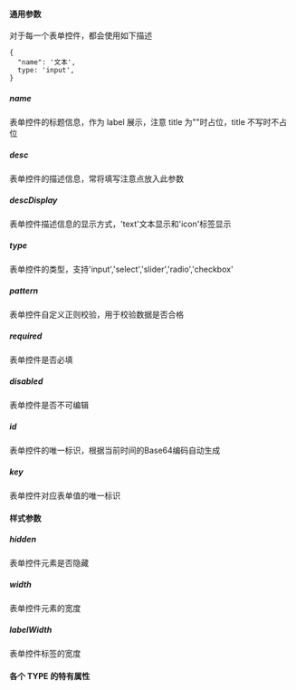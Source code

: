 #### 通用参数
对于每一个表单控件，都会使用如下描述
```
{
  "name": '文本',
  type: 'input',
}
```

##### name
表单控件的标题信息，作为 label 展示，注意 title 为""时占位，title 不写时不占位
##### desc
表单控件的描述信息，常将填写注意点放入此参数
##### descDisplay
表单控件描述信息的显示方式，'text'文本显示和'icon'标签显示
##### type
表单控件的类型，支持'input','select','slider','radio','checkbox'
##### pattern
表单控件自定义正则校验，用于校验数据是否合格
##### required
表单控件是否必填
##### disabled
表单控件是否不可编辑
##### id
表单控件的唯一标识，根据当前时间的Base64编码自动生成
##### key
表单控件对应表单值的唯一标识

#### 样式参数
##### hidden
表单控件元素是否隐藏
##### width
表单控件元素的宽度
##### labelWidth
表单控件标签的宽度



#### 各个 TYPE 的特有属性
